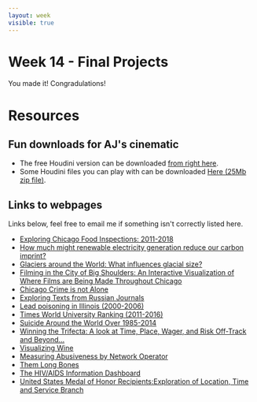 ```yaml
---
layout: week
visible: true
---
```


# Week 14 - Final Projects

You made it! Congradulations!

# Resources

## Fun downloads for AJ's cinematic
 * The free Houdini version can be downloaded <a href="https://www.sidefx.com/download/"> from right here</a>.
 * Some Houdini files you can play with can be downloaded <a href="bpviz2018.zip" download>Here (25Mb zip file)</a>.

## Links to webpages
 Links below, feel free to email me if something isn't correctly listed here.
 
 * <a href="http://mybinder.org/v2/gh/jsikora3/jsikora3.github.io/master?filepath=sikora-jennifer-final_project_part3a.ipynb">Exploring Chicago Food Inspections: 2011-2018</a>
 * <a href="https://mybinder.org/v2/gh/iandchapman/iandchapman.github.io/master?filepath=chapman-ian-WA_GHG_emissions.ipynb">How much might renewable electricity generation reduce our carbon imprint?</a>
 * <a href="https://mybinder.org/v2/gh/ewijohnson/johnson-eric-final-project-IS590DVO/master?filepath=johnson-eric-finalproject-part3.ipynb">Glaciers around the World: What influences glacial size?</a>
 * <a href="https://mybinder.org/v2/gh/dgmarcus2/dgmarcus2.github.io/master?filepath=marcus-david-final-project-part-3.ipynb">Filming in the City of Big Shoulders: An Interactive Visualization of Where Films are Being Made Throughout Chicago</a>
 * <a href="https://mybinder.org/v2/gh/senderrr/.github.io/master?filepath=Wieker-Alex-finalproject-part3.ipynb">Chicago Crime is not Alone</a>
 * <a href="https://apjanco.github.io/dashboard/">Exploring Texts from Russian Journals</a>
 * <a href="https://mybinder.org/v2/gh/tguigma/DataViz_Final-Project/master?filepath=Guigma-Thierry-Final_project-Part3.ipynb">Lead poisoning in Illinois (2000-2006)</a>
 * <a href="https://elysewang25.github.io/build/">Times World University Ranking (2011-2016)</a>
 * <a href="https://mybinder.org/v2/gh/LinxiLoveCS/LinxiLoveCS.github.io/master?filepath=Suicide_Analysis.ipynb">Suicide Around the World Over 1985-2014</a>
 * <a href="https://mybinder.org/v2/gh/Elizabeth-McMullen/emcmullen.github.io/master?filepath=mcmullen-elizabeth-Working-Final-Project-Part-3-Copy2%20(1).ipynb">Winning the Trifecta: A look at Time, Place, Wager, and Risk Off-Track and Beyond...</a>
 * <a href="https://mybinder.org/v2/gh/kabner77/kabner77.github.io/master?filepath=Abner_Kayla_Final_Part3.ipynb">Visualizing Wine</a>
 * <a href="https://mybinder.org/v2/gh/bambenek/is590/master?filepath=project3.ipynb">Measuring Abusiveness by Network Operator</a>
 * <a href="https://mybinder.org/v2/gh/jolenanya/ThemLongBones/master?filepath=Minetz-Jolen-FinalPart3.ipynb">Them Long Bones</a>
 * <a href="https://mybinder.org/v2/gh/scrowl/scrowl.github.io/master?filepath=crowl-paige-final.ipynb">The HIV/AIDS Information Dashboard</a>
 * <a href="https://mybinder.org/v2/gh/willimemo/willimemo.github.io/master?filepath=williams.megan-final.part3.ipynb">United States Medal of Honor Recipients:Exploration of Location, Time and Service Branch</a>
